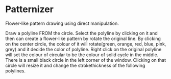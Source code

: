 Patternizer
===========

Flower-like pattern drawing using direct manipulation.

Draw a polyline FROM the circle. Select the polyline by clicking on it and then can create a flower-like pattern by rotate the original line.
By clicking on the center circle, the colour of it will rotate(green, orange, red, blue, pink, grey) and it decide the color of polyline.
Right click on the original polyline will set the colour of circular to be the colour of solid cycle in the middle.
There is a small black circle in the left corner of the window. Clicking on that circle will resize it and change the strokethickness of the following polylines.


